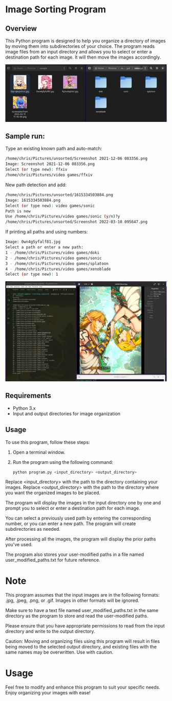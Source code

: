 # Image Sorting Program

## Overview

This Python program is designed to help you organize a directory of images by moving them into subdirectories of your choice. The program reads image files from an input directory and allows you to select or enter a destination path for each image. It will then move the images accordingly.

![alt text](.img/sample1.png)

## Sample run:

Type an existing known path and auto-match:
```bash
/home/chris/Pictures/unsorted/Screenshot 2021-12-06 083356.png
Image: Screenshot 2021-12-06 083356.png
Select (or type new): ffxiv
/home/chris/Pictures/video games/ffxiv
```

New path detection and add:
```bash
/home/chris/Pictures/unsorted/1615334503884.png
Image: 1615334503884.png
Select (or type new): video games/sonic
Path is new
Use /home/chris/Pictures/video games/sonic (y/n)?y
/home/chris/Pictures/unsorted/Screenshot 2022-03-10 095647.png
```

If printing all paths and using numbers:
```bash
Image: 0wn4g5yfalf81.jpg
Select a path or enter a new path:
1 - /home/chris/Pictures/video games/doki
2 - /home/chris/Pictures/video games/sonic
3 - /home/chris/Pictures/video games/splatoon
4 - /home/chris/Pictures/video games/xenoblade
Select (or type new): 1
```

![alt text](.img/sample2.png)

## Requirements

- Python 3.x
- Input and output directories for image organization

## Usage

To use this program, follow these steps:

1. Open a terminal window.

2. Run the program using the following command:

   ```bash
   python program.py <input_directory> <output_directory>
   ```

Replace <input_directory> with the path to the directory containing your images.
Replace <output_directory> with the path to the directory where you want the organized images to be placed.

The program will display the images in the input directory one by one and prompt you to select or enter a destination path for each image.

You can select a previously used path by entering the corresponding number, or you can enter a new path. The program will create subdirectories as needed.

After processing all the images, the program will display the prior paths you've used.

The program also stores your user-modified paths in a file named user_modified_paths.txt for future reference.
    
# Note

This program assumes that the input images are in the following formats: .jpg, .jpeg, .png, or .gif. Images in other formats will be ignored.

Make sure to have a text file named user_modified_paths.txt in the same directory as the program to store and read the user-modified paths.

Please ensure that you have appropriate permissions to read from the input directory and write to the output directory.

Caution: Moving and organizing files using this program will result in files being moved to the selected output directory, and existing files with the same names may be overwritten. Use with caution.

# Usage

Feel free to modify and enhance this program to suit your specific needs. Enjoy organizing your images with ease!